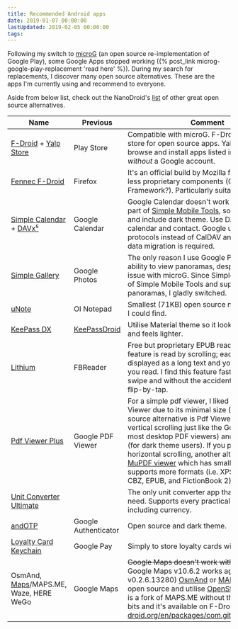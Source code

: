 ```yaml
---
title: Recommended Android apps
date: 2019-01-07 00:00:00
lastUpdated: 2019-02-05 00:00:00
tags:
---
```


Following my switch to [microG](https://microg.org/) (an open source re-implementation of Google Play), some Google Apps stopped working ({% post_link microg-google-play-replacement 'read here' %}). During my search for replacements, I discover many open source alternatives. These are the apps I'm currently using and recommend to everyone.

<!-- more -->

Aside from below list, check out the NanoDroid's [list](https://gitlab.com/Nanolx/NanoDroid/blob/master/doc/Applications.md) of other great open source alternatives.

Name | Previous | Comment
--- | --- | ---
[F-Droid](https://f-droid.org/) + [Yalp Store](https://github.com/yeriomin/YalpStore) | Play Store | Compatible with microG. F-Droid is an app store for open source apps. Yalp Store is to browse and install apps listed in Google Play *without* a Google account.
[Fennec F-Droid](https://f-droid.org/en/packages/org.mozilla.fennec_fdroid/) | Firefox | It's an official build by Mozilla for F-Droid with less proprietary components (Google Services Framework?). Particularly suitable for [microG](https://microg.org/).
[Simple Calendar](https://github.com/SimpleMobileTools/Simple-Calendar) + [DAVx⁵](https://www.davx5.com/) | Google Calendar | Google Calendar doesn't work with microG. It's part of [Simple Mobile Tools](https://simplemobiletools.github.io/), so it's open source and include dark theme. Use DAVx⁵ to sync calendar and contact. Google uses proprietary protocols instead of CalDAV and CardDAV, so data migration is required.
[Simple Gallery](https://github.com/SimpleMobileTools/Simple-Gallery) | Google Photos | The only reason I use Google Photos is the ability to view panoramas, despite having no issue with microG. Since Simple Gallery is part of Simple Mobile Tools and supports panoramas, I gladly switched.
[uNote](https://gitlab.com/Varlorg/uNote) | OI Notepad | Smallest (71KB) open source notepad app that I could find.
[KeePass DX](https://www.keepassdx.com/) | [KeePassDroid](http://www.keepassdroid.com/) | Utilise Material theme so it looks more modern and feels lighter.
[Lithium](https://play.google.com/store/apps/details?id=com.faultexception.reader&hl=en) | FBReader | Free but proprietary EPUB reader. The best feature is read by scrolling; each chapter is displayed as a long text and you scroll down as you read. I find this feature faster than flip-by-swipe and without the accidental touch issue of flip-by-tap.
[Pdf Viewer Plus](https://github.com/JavaCafe01/PdfViewer) | Google PDF Viewer | For a simple pdf viewer, I liked Google PDF Viewer due to its minimal size ([5MB](https://www.apkmirror.com/apk/google-inc/google-pdf-viewer/google-pdf-viewer-2-7-332-10-release/google-pdf-viewer-2-7-332-10-40-android-apk-download/)). An open-source alternative is Pdf Viewer Plus. It uses vertical scrolling just like the Google's (and most desktop PDF viewers) and offers themes (for dark theme users). If you prefer/don't mind horizontal scrolling, another alternative is [MuPDF viewer](https://f-droid.org/en/packages/com.artifex.mupdf.viewer.app/) which has smaller APK and supports more formats (i.e. XPS, OpenXPS, CBZ, EPUB, and FictionBook 2).
[Unit Converter Ultimate](https://github.com/physphil/UnitConverterUltimate) |  | The only unit converter app that you would ever need. Supports every practically possible units including currency.
[andOTP](https://github.com/andOTP/andOTP) | Google Authenticator | Open source and dark theme.
[Loyalty Card Keychain](https://f-droid.org/packages/protect.card_locker/) | Google Pay | Simply to store loyalty cards with barcode.
OsmAnd, [Maps](https://f-droid.org/en/packages/com.github.axet.maps/)/MAPS.ME, Waze, HERE WeGo | Google Maps | ~~Google Maps doesn't work with microG.~~ (Edit: Google Maps v10.6.2 works again on microG v0.2.6.13280) [OsmAnd](https://github.com/osmandapp) or [MAPS.ME](https://github.com/mapsme/omim) which are open source and utilise [OpenStreetMap](https://www.openstreetmap.org/). *Maps* is a fork of MAPS.ME without the proprietary bits and it's available on F-Droid (https://f-droid.org/en/packages/com.github.axet.maps/).
